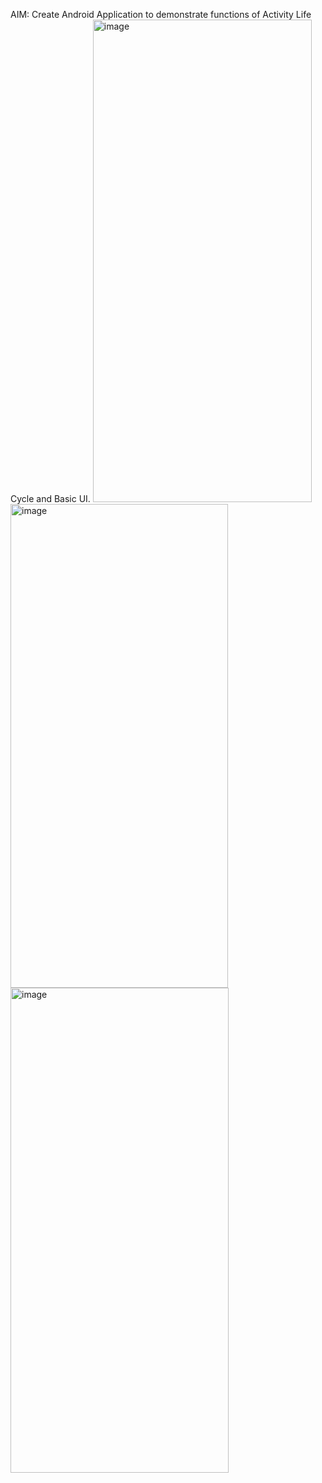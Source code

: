 AIM: Create Android Application to demonstrate functions of Activity Life Cycle and Basic UI.
<img width="350" height="772" alt="image" src="https://github.com/user-attachments/assets/73921012-e795-4cdc-9282-8572637ee392" />
<img width="348" height="774" alt="image" src="https://github.com/user-attachments/assets/7d78f73c-418c-48fc-84e7-540ffd65572b" />
<img width="349" height="776" alt="image" src="https://github.com/user-attachments/assets/f4c493b7-5ba2-4e15-be2c-3aa28b50f07b" />
